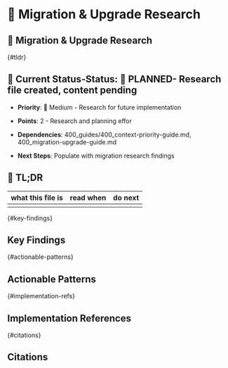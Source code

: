 
<!-- ANCHOR_KEY: migration-research -->
<!-- ANCHOR_PRIORITY: 10 -->
<!-- ROLE_PINS: ["researcher", "implementer"] -->

# 🔄 Migration & Upgrade Research

## 🔄 Migration & Upgrade Research

<!-- ANCHOR: tldr -->
{#tldr}

## 🎯 **Current Status**-**Status**: 📝 **PLANNED**- Research file created, content pending

- **Priority**: 🔧 Medium - Research for future implementation

- **Points**: 2 - Research and planning effor

- **Dependencies**: 400_guides/400_context-priority-guide.md, 400_migration-upgrade-guide.md

- **Next Steps**: Populate with migration research findings

## 🔎 TL;DR

| what this file is | read when | do next |
|---|---|---|
|  |  |  |

<!-- ANCHOR: key-findings -->
{#key-findings}

## Key Findings

<!-- ANCHOR: actionable-patterns -->
{#actionable-patterns}

## Actionable Patterns

<!-- ANCHOR: implementation-refs -->
{#implementation-refs}

## Implementation References

<!-- ANCHOR: citations -->
{#citations}

## Citations
